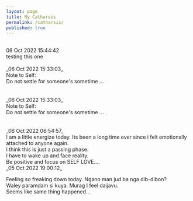 ```yaml
---
layout: page
title: My Catharsis
permalink: /catharsis/
published: true
---
```

<br>
06 Oct 2022 15:44:42
<br>
testing this one
<br>
<br>
_06 Oct 2022 15:33:03_
<br>
Note to Self: 
<br>
Do not settle for someone's sometime ...
<br>
<br>
<br>
_06 Oct 2022 15:33:03_
<br>
Note to Self: 
<br>
Do not settle for someone's sometime ...
<br>
<br>
<br>
_06 Oct 2022 06:54:57_
<br>
I am a little energize today. Its been a long time ever since i felt emotionally attached to anyone again.
<br>
I think this is just a passing phase.
<br>
I have to wake up and face reality.
<br>
Be positive and focus on SELF LOVE....
<br>
_05 Oct 2022 19:00:12_

Feeling so freaking down today. Ngano man jud ba nga dib-dibon?
<br>
Waley paramdam si kuya. Murag I feel daijavu.
<br>
Seems like same thing happened...
<br>
<br>
<br>
